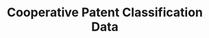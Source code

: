 ---
bigquery: https://console.cloud.google.com/bigquery?p=patents-public-data&d=cpc&page=dataset
citation: '“Cooperative Patent Classification” by the EPO and USPTO, for public use. '
contributors: EPO, USPTO
cost: None
description: Cooperative Patent Classification Data contains the scheme and definitions
  of the Cooperative Patent Classification system for classifying patent documents.
  The CPC is the result of a partnership between the EPO and the USPTO in their joint
  effort to develop a common, internationally compatible classification system for
  technical documents, in particular patent publications, which will be used by both
  offices in the patent granting process
documentation: https://www.cooperativepatentclassification.org/cpcSchemeAndDefinitions
last_edit: Mon, 04 Apr 2022 19:07:06 GMT
location: https://www.cooperativepatentclassification.org/index
maintained_by: USPTO, EPO
schema_fields: '[''ipc_concordant'', ''childGroups'', ''parents'', ''application_references'',
  ''dateRevised'', ''glossary'', ''limitingReferences'', ''level'', ''notAllocatable'',
  ''definition'', ''title_part'', ''residualReferences'', ''title_full'', ''titlePart'',
  ''residual_references'', ''informativeReferences'', ''symbol'', ''date_revised'',
  ''titleFull'', ''informative_references'', ''not_allocatable'', ''ipcConcordant'',
  ''breakdownCode'', ''additional_only'', ''sizeCache'', ''children'', ''breakdown_code'',
  ''applicationReferences'', ''status'', ''synonyms'', ''limiting_references'', ''child_groups'']'
shortname: cooperative_patent_classification
tags:
- patents
- science
title: Cooperative Patent Classification Data
uuid: 984374a7-16e9-4b35-9445-458daceb01bf
---
